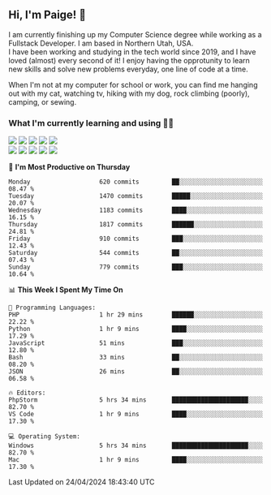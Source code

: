 ## Hi, I'm Paige! :vulcan_salute:

I am currently finishing up my Computer Science degree while working as a Fullstack Developer. I am based in Northern Utah, USA. \
I have been working and studying in the tech world since 2019, and I have loved (almost) every second of it! I enjoy having the opprotunity to learn new skills and solve new problems everyday, one line of code at a time.  

When I'm not at my computer for school or work, you can find me hanging out with my cat, watching tv, hiking with my dog, rock climbing (poorly), camping, or sewing.  

### What I'm currently learning and using :woman_technologist:
![](https://img.shields.io/badge/Laravel-FF2D20?style=for-the-badge&logo=laravel&logoColor=white) 
![](https://img.shields.io/badge/PHP-777BB4?style=for-the-badge&logo=php&logoColor=white)
![](https://img.shields.io/badge/Vue.js-35495E?style=for-the-badge&logo=vuedotjs&logoColor=4FC08D) 
![](https://img.shields.io/badge/MySQL-005C84?style=for-the-badge&logo=mysql&logoColor=white) 
![](https://img.shields.io/badge/Tailwind_CSS-38B2AC?style=for-the-badge&logo=tailwind-css&logoColor=white) \
![](https://img.shields.io/badge/Python-FFD43B?style=for-the-badge&logo=python&logoColor=blue)
![](https://img.shields.io/badge/Django-092E20?style=for-the-badge&logo=django&logoColor=green)
![](https://img.shields.io/badge/Kotlin-0095D5?&style=for-the-badge&logo=kotlin&logoColor=white)
![](https://img.shields.io/badge/Java-ED8B00?style=for-the-badge&logo=java&logoColor=white)
![](https://img.shields.io/badge/Haskell-5D4F85?style=for-the-badge&logo=haskell&logoColor=white) 

<!--START_SECTION:waka-->
📅 **I'm Most Productive on Thursday** 

```text
Monday                   620 commits         ██░░░░░░░░░░░░░░░░░░░░░░░   08.47 % 
Tuesday                  1470 commits        █████░░░░░░░░░░░░░░░░░░░░   20.07 % 
Wednesday                1183 commits        ████░░░░░░░░░░░░░░░░░░░░░   16.15 % 
Thursday                 1817 commits        ██████░░░░░░░░░░░░░░░░░░░   24.81 % 
Friday                   910 commits         ███░░░░░░░░░░░░░░░░░░░░░░   12.43 % 
Saturday                 544 commits         ██░░░░░░░░░░░░░░░░░░░░░░░   07.43 % 
Sunday                   779 commits         ███░░░░░░░░░░░░░░░░░░░░░░   10.64 % 
```


📊 **This Week I Spent My Time On** 

```text
💬 Programming Languages: 
PHP                      1 hr 29 mins        ██████░░░░░░░░░░░░░░░░░░░   22.22 % 
Python                   1 hr 9 mins         ████░░░░░░░░░░░░░░░░░░░░░   17.29 % 
JavaScript               51 mins             ███░░░░░░░░░░░░░░░░░░░░░░   12.80 % 
Bash                     33 mins             ██░░░░░░░░░░░░░░░░░░░░░░░   08.20 % 
JSON                     26 mins             ██░░░░░░░░░░░░░░░░░░░░░░░   06.58 % 

🔥 Editors: 
PhpStorm                 5 hrs 34 mins       █████████████████████░░░░   82.70 % 
VS Code                  1 hr 9 mins         ████░░░░░░░░░░░░░░░░░░░░░   17.30 % 

💻 Operating System: 
Windows                  5 hrs 34 mins       █████████████████████░░░░   82.70 % 
Mac                      1 hr 9 mins         ████░░░░░░░░░░░░░░░░░░░░░   17.30 % 
```


 Last Updated on 24/04/2024 18:43:40 UTC
<!--END_SECTION:waka-->
